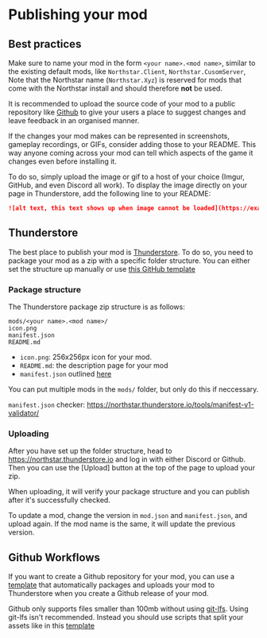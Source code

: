 # Publishing your mod

## Best practices

Make sure to name your mod in the form `<your name>.<mod name>`, similar
to the existing default mods, like `Northstar.Client`,
`Northstar.CusomServer`, Note that the Northstar name (`Northstar.Xyz`)
is reserved for mods that come with the Northstar install and should
therefore **not** be used.

It is recommended to upload the source code of your mod to a public
repository like [Github](https://github.com/) to give your users a place
to suggest changes and leave feedback in an organised manner.

If the changes your mod makes can be represented in screenshots,
gameplay recordings, or GIFs, consider adding those to your README. This
way anyone coming across your mod can tell which aspects of the game it
changes even before installing it.

To do so, simply upload the image or gif to a host of your choice
(Imgur, GitHub, and even Discord all work). To display the image
directly on your page in Thunderstore, add the following line to your
README:

``` markdown
![alt text, this text shows up when image cannot be loaded](https://example.com/image/to/link/to.gif)
```

## Thunderstore

The best place to publish your mod is
[Thunderstore](https://northstar.thunderstore.io/). To do so, you need
to package your mod as a zip with a specific folder structure. You can
either set the structure up manually or use [this GitHub
template](https://github.com/laundmo/northstar-mod-template)

### Package structure

The Thunderstore package zip structure is as follows:

``` 
mods/<your name>.<mod name>/
icon.png
manifest.json
README.md
```

-   `icon.png`: 256x256px icon for your mod.
-   `README.md`: the description page for your mod
-   `manifest.json` outlined
    [here](https://northstar.thunderstore.io/package/create/docs/)

You can put multiple mods in the `mods/` folder, but only do this if
neccessary.

`manifest.json` checker:
https://northstar.thunderstore.io/tools/manifest-v1-validator/

### Uploading

After you have set up the folder structure, head to
https://northstar.thunderstore.io and log in with either Discord or
Github. Then you can use the [Upload] button at the top of
the page to upload your zip.

When uploading, it will verify your package structure and you can
publish after it\'s successfully checked.

To update a mod, change the version in `mod.json` and `manifest.json`,
and upload again. If the mod name is the same, it will update the
previous version.

## Github Workflows

If you want to create a Github repository for your mod, you can use a
[template](https://github.com/GreenTF/NSModTemplate) that automatically
packages and uploads your mod to Thunderstore when you create a Github
release of your mod.

Github only supports files smaller than 100mb without using
[git-lfs](https://git-lfs.github.com/). Using git-lfs isn\'t
recommended. Instead you should use scripts that split your assets like
in this [template](https://github.com/uniboi/NSModTemplate)
